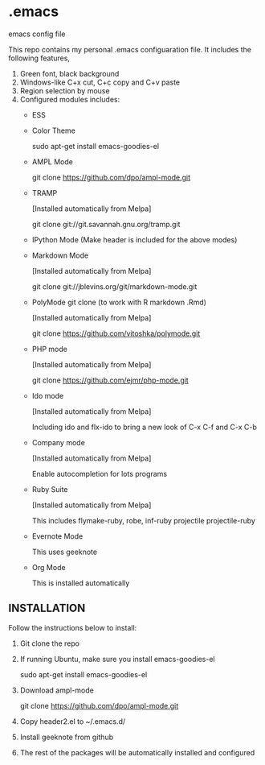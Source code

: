 .emacs
======

emacs config file

This repo contains my personal .emacs configuaration file. It includes the following features,


1. Green font, black background
2. Windows-like C+x cut, C+c copy and C+v paste
3. Region selection by mouse
4. Configured modules includes:
   - ESS
   - Color Theme

     sudo apt-get install emacs-goodies-el

   - AMPL Mode

     git clone https://github.com/dpo/ampl-mode.git

   - TRAMP
   
     [Installed automatically from Melpa]

     git clone git://git.savannah.gnu.org/tramp.git

   - IPython Mode (Make header is included for the above modes)

   - Markdown Mode

     [Installed automatically from Melpa]

     git clone git://jblevins.org/git/markdown-mode.git

   - PolyMode git clone (to work with R markdown .Rmd)

     [Installed automatically from Melpa]

     git clone https://github.com/vitoshka/polymode.git

   - PHP mode

     [Installed automatically from Melpa]

     git clone https://github.com/ejmr/php-mode.git

   - Ido mode

     [Installed automatically from Melpa]

     Including ido and flx-ido to bring a new look of C-x C-f and C-x
     C-b

   - Company mode

     [Installed automatically from Melpa]

     Enable autocompletion for lots programs

   - Ruby Suite

     [Installed automatically from Melpa]

     This includes flymake-ruby, robe, inf-ruby projectile
     projectile-ruby

   - Evernote Mode
     
     This uses geeknote

   - Org Mode

     This is installed automatically


## INSTALLATION

   Follow the instructions below to install:

   1. Git clone the repo

   2. If running Ubuntu, make sure you install emacs-goodies-el
   
      sudo apt-get install emacs-goodies-el

   3. Download ampl-mode

      git clone https://github.com/dpo/ampl-mode.git

   4. Copy header2.el to ~/.emacs.d/

   5. Install geeknote from github

   6. The rest of the packages will be automatically installed and configured


